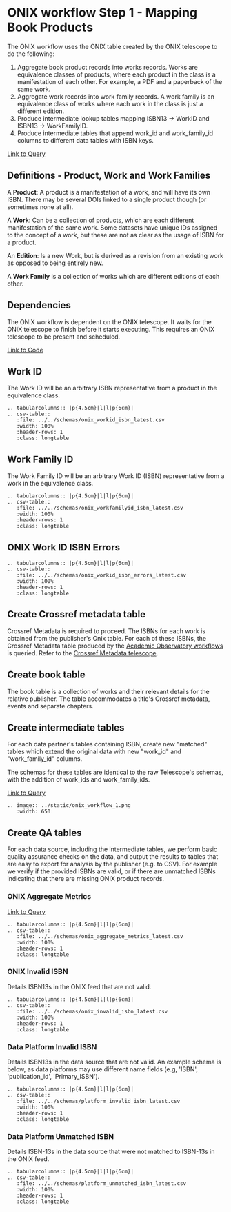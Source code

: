 ONIX workflow Step 1 - Mapping Book Products
=============================================

The ONIX workflow uses the ONIX table created by the ONIX telescope to do the following:
  1. Aggregate book product records into works records. Works are equivalence classes of products, where each product in the class is a manifestation of each other. For example, a PDF and a paperback of the same work.
  2. Aggregate work records into work family records. A work family is an equivalence class of works where each work in the class is just a different edition.
  3. Produce intermediate lookup tables mapping ISBN13 -> WorkID and ISBN13 -> WorkFamilyID.
  4. Produce intermediate tables that append work_id and work_family_id columns to different data tables with ISBN keys.
  
[Link to Query](https://github.com/The-Academic-Observatory/oaebu-workflows/blob/develop/oaebu_workflows/workflows/onix_workflow.py)

## Definitions - Product, Work and Work Families

A **Product**: A product is a manifestation of a work, and will have its own ISBN. There may be several DOIs linked to a single product though (or sometimes none at all).

A **Work**: Can be a collection of products, which are each different manifestation of the same work. Some datasets have unique IDs assigned to the concept of a work, but these are not as clear as the usage of ISBN for a product.

An **Edition**: Is a new Work, but is derived as a revision from an existing work as opposed to being entirely new.

A **Work Family** is a collection of works which are different editions of each other.

## Dependencies
The ONIX workflow is dependent on the ONIX telescope.  It waits for the ONIX telescope to finish before it starts executing.  This requires an ONIX telescope to be present and scheduled.

[Link to Code](https://github.com/The-Academic-Observatory/oaebu-workflows/blob/develop/oaebu_workflows/workflows/onix_work_aggregation.py)

## Work ID
The Work ID will be an arbitrary ISBN representative from a product in the equivalence class.

``` eval_rst
.. tabularcolumns:: |p{4.5cm}|l|l|p{6cm}| 
.. csv-table::
   :file: ../../schemas/onix_workid_isbn_latest.csv
   :width: 100%
   :header-rows: 1
   :class: longtable
```

## Work Family ID
The Work Family ID will be an arbitrary Work ID (ISBN) representative from a work in the equivalence class.

``` eval_rst
.. tabularcolumns:: |p{4.5cm}|l|l|p{6cm}| 
.. csv-table::
   :file: ../../schemas/onix_workfamilyid_isbn_latest.csv
   :width: 100%
   :header-rows: 1
   :class: longtable
```

## ONIX Work ID ISBN Errors

``` eval_rst
.. tabularcolumns:: |p{4.5cm}|l|l|p{6cm}| 
.. csv-table::
   :file: ../../schemas/onix_workid_isbn_errors_latest.csv
   :width: 100%
   :header-rows: 1
   :class: longtable
```
## Create Crossref metadata table
Crossref Metadata is required to proceed. The ISBNs for each work is obtained from the publisher's Onix table. For each of these ISBNs, the Crossref Metadata table produced by the [Academic Observatory workflows](https://github.com/The-Academic-Observatory/academic-observatory-workflows/tree/develop) is queried. Refer to the [Crossref Metadata telescope](../telescopes/crossref_metadata.md).  

## Create book table
The book table is a collection of works and their relevant details for the relative publisher. The table accommodates a title's Crossref metadata, events and separate chapters.

## Create intermediate tables
For each data partner's tables containing ISBN, create new "matched" tables which extend the original data with new "work_id" and "work_family_id" columns.

The schemas for these tables are identical to the raw Telescope's schemas, with the addition of work_ids and work_family_ids.

[Link to Query](https://github.com/The-Academic-Observatory/oaebu-workflows/blob/develop/oaebu_workflows/database/sql/assign_workid_workfamilyid.sql.jinja2)

``` eval_rst
.. image:: ../static/onix_workflow_1.png
   :width: 650
```

## Create QA tables
For each data source, including the intermediate tables, we perform basic quality assurance checks on the data, and output the results to tables that are easy to export for analysis by the publisher (e.g. to CSV). For example we verify if the provided ISBNs are valid, or if there are unmatched ISBNs indicating that there are missing ONIX product records.


### ONIX Aggregate Metrics

[Link to Query](https://github.com/The-Academic-Observatory/oaebu-workflows/blob/develop/oaebu_workflows/database/sql/onix_aggregate_metrics.sql.jinja2)

``` eval_rst
.. tabularcolumns:: |p{4.5cm}|l|l|p{6cm}| 
.. csv-table::
   :file: ../../schemas/onix_aggregate_metrics_latest.csv
   :width: 100%
   :header-rows: 1
   :class: longtable
```
### ONIX Invalid ISBN

Details ISBN13s in the ONIX feed that are not valid.

``` eval_rst
.. tabularcolumns:: |p{4.5cm}|l|l|p{6cm}| 
.. csv-table::
   :file: ../../schemas/onix_invalid_isbn_latest.csv
   :width: 100%
   :header-rows: 1
   :class: longtable
```

### Data Platform Invalid ISBN

Details ISBN13s in the data source that are not valid. An example schema is below, as data platforms may use different name fields (e.g, 'ISBN', 'publication_id', 'Primary_ISBN').

``` eval_rst
.. tabularcolumns:: |p{4.5cm}|l|l|p{6cm}| 
.. csv-table::
   :file: ../../schemas/platform_invalid_isbn_latest.csv
   :width: 100%
   :header-rows: 1
   :class: longtable
```

### Data Platform Unmatched ISBN

Details ISBN-13s in the data source that were not matched to ISBN-13s in the ONIX feed.

``` eval_rst
.. tabularcolumns:: |p{4.5cm}|l|l|p{6cm}| 
.. csv-table::
   :file: ../../schemas/platform_unmatched_isbn_latest.csv
   :width: 100%
   :header-rows: 1
   :class: longtable
```
